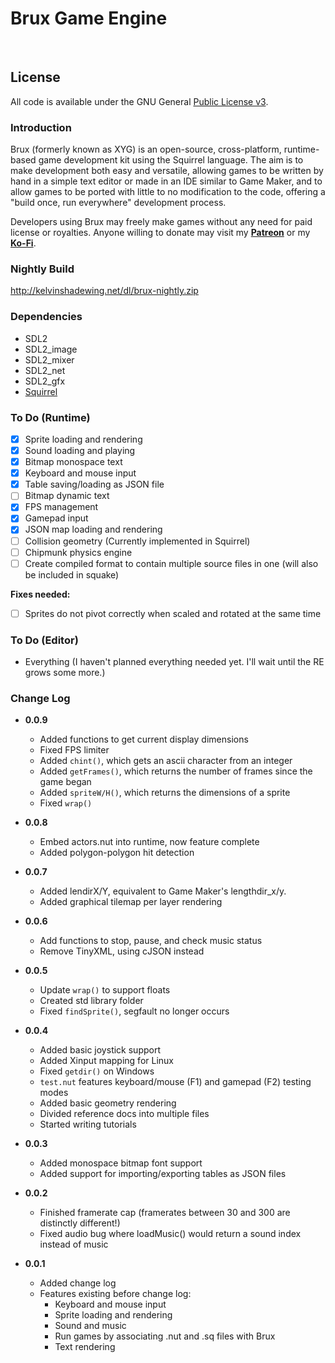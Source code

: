 # **Brux Game Engine**

&nbsp;

## **License**

All code is available under the GNU General [Public License v3](https://www.gnu.org/licenses/gpl-3.0.en.html).

### **Introduction**

 Brux (formerly known as XYG) is an open-source, cross-platform, runtime-based game development kit using the Squirrel language. The aim is to make development both easy and versatile, allowing games to be written by hand in a simple text editor or made in an IDE similar to Game Maker, and to allow games to be ported with little to no modification to the code, offering a "build once, run everywhere" development process.

Developers using Brux may freely make games without any need for paid license or royalties. Anyone willing to donate may visit my **[Patreon](http://www.patreon.com/kelvin)** or my **[Ko-Fi](http://www.ko-fi.com/kelvinshadewing)**.

### Nightly Build

http://kelvinshadewing.net/dl/brux-nightly.zip

### Dependencies

* SDL2
* SDL2_image
* SDL2_mixer
* SDL2_net
* SDL2_gfx
* [Squirrel](http://squirrel-lang.org/)

### To Do (Runtime)

- [X] Sprite loading and rendering
- [X] Sound loading and playing
- [X] Bitmap monospace text
- [X] Keyboard and mouse input
- [X] Table saving/loading as JSON file
- [ ] Bitmap dynamic text
- [X] FPS management
- [X] Gamepad input
- [X] JSON map loading and rendering
- [ ] Collision geometry (Currently implemented in Squirrel)
- [ ] Chipmunk physics engine
- [ ] Create compiled format to contain multiple source files in one (will also be included in squake)

**Fixes needed:**

- [ ] Sprites do not pivot correctly when scaled and rotated at the same time

### To Do (Editor)

* Everything (I haven't planned everything needed yet. I'll wait until the RE grows some more.)

### Change Log

* **0.0.9**
  * Added functions to get current display dimensions
  * Fixed FPS limiter
  * Added `chint()`, which gets an ascii character from an integer
  * Added `getFrames()`, which returns the number of frames since the game began
  * Added `spriteW/H()`, which returns the dimensions of a sprite
  * Fixed `wrap()`

* **0.0.8**
  * Embed actors.nut into runtime, now feature complete
  * Added polygon-polygon hit detection

* **0.0.7**
  * Added lendirX/Y, equivalent to Game Maker's lengthdir_x/y.
  * Added graphical tilemap per layer rendering

* **0.0.6**
  * Add functions to stop, pause, and check music status
  * Remove TinyXML, using cJSON instead

* **0.0.5**
  * Update `wrap()` to support floats
  * Created std library folder
  * Fixed `findSprite()`, segfault no longer occurs

* **0.0.4**
  * Added basic joystick support
  * Added Xinput mapping for Linux
  * Fixed `getdir()` on Windows
  * `test.nut` features keyboard/mouse (F1) and gamepad (F2) testing modes
  * Added basic geometry rendering
  * Divided reference docs into multiple files
  * Started writing tutorials

* **0.0.3**
  * Added monospace bitmap font support
  * Added support for importing/exporting tables as JSON files

* **0.0.2**
  * Finished framerate cap (framerates between 30 and 300 are distinctly different!)
  * Fixed audio bug where loadMusic() would return a sound index instead of music

* **0.0.1**
  * Added change log
  * Features existing before change log:
    * Keyboard and mouse input
	* Sprite loading and rendering
	* Sound and music
	* Run games by associating .nut and .sq files with Brux
	* Text rendering

